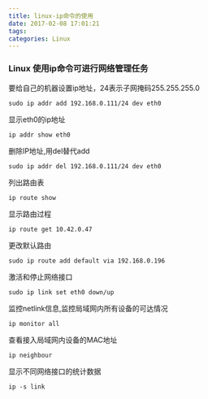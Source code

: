 ```yaml
---
title: linux-ip命令的使用
date: 2017-02-08 17:01:21
tags:
categories: Linux
---
```

### Linux 使用ip命令可进行网络管理任务

要给自己的机器设置ip地址，24表示子网掩码255.255.255.0
```angular2html
sudo ip addr add 192.168.0.111/24 dev eth0
```
显示eth0的ip地址
```angular2html
ip addr show eth0
```
删除IP地址,用del替代add
```angular2html
sudo ip addr del 192.168.0.111/24 dev eth0
```
列出路由表
```angular2html
ip route show 
```
显示路由过程
```angular2html
ip route get 10.42.0.47
```
更改默认路由
```angular2html
sudo ip route add default via 192.168.0.196
```
激活和停止网络接口
```angular2html
sudo ip link set eth0 down/up
```
监控netlink信息,监控局域网内所有设备的可达情况
```angular2html
ip monitor all
```
查看接入局域网内设备的MAC地址
```angular2html
ip neighbour
```
显示不同网络接口的统计数据
```angular2html
ip -s link
```